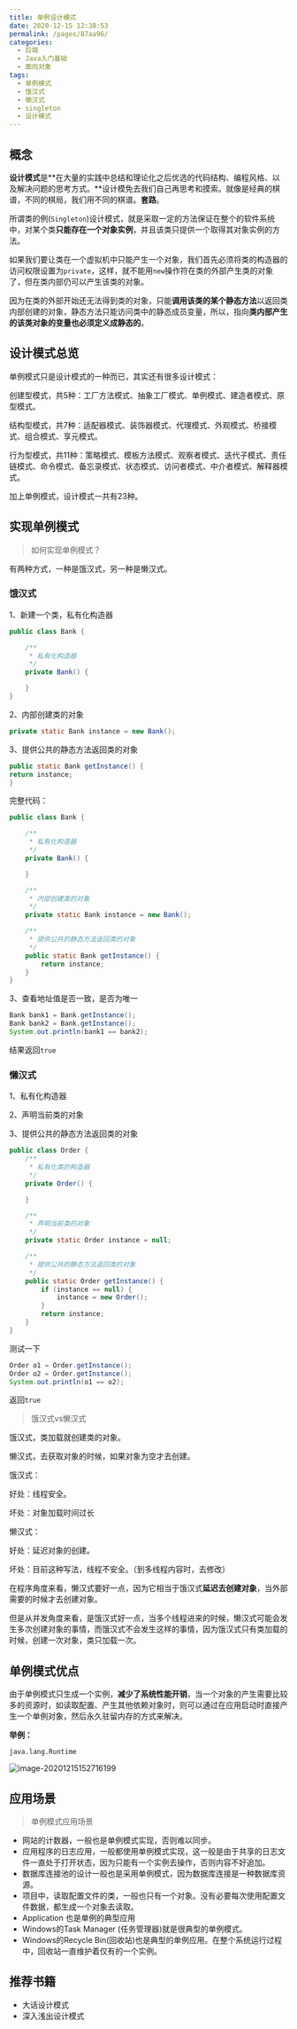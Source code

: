 ```yaml
---
title: 单例设计模式
date: 2020-12-15 12:38:53
permalink: /pages/87aa96/
categories: 
  - 后端
  - Java入门基础
  - 面向对象
tags: 
  - 单例模式
  - 饿汉式
  - 懒汉式
  - singleton
  - 设计模式
---
```

## 概念

**设计模式**是**在大量的实践中总结和理论化之后优选的代码结构、编程风格、以及解决问题的思考方式。**设计模免去我们自己再思考和摸索。就像是经典的棋谱，不同的棋局，我们用不同的棋谱。**套路**。

所谓类的例(`Singleton`)设计模式，就是采取一定的方法保证在整个的软件系统中，对某个类**只能存在一个对象实例**，并且该类只提供一个取得其对象实例的方法。

如果我们要让类在一个虚拟机中只能产生一个对象，我们首先必须将类的构造器的访问权限设置为`private`，这样，就不能用`new`操作符在类的外部产生类的对象了，但在类内部仍可以产生该类的对象。

因为在类的外部开始还无法得到类的对象，只能**调用该类的某个静态方法**以返回类内部创建的对象，静态方法只能访问类中的静态成员变量，所以，指向**类内部产生的该类对象的变量也必须定义成静态的**。



## 设计模式总览

单例模式只是设计模式的一种而已，其实还有很多设计模式：

创建型模式，共5种：工厂方法模式、抽象工厂模式、单例模式、建造者模式、原型模式。

结构型模式，共7种：适配器模式、装饰器模式、代理模式、外观模式、桥接模式、组合模式、享元模式。

行为型模式，共11种：策略模式、模板方法模式、观察者模式、迭代子模式、责任链模式、命令模式、备忘录模式、状态模式、访问者模式、中介者模式、解释器模式。

加上单例模式，设计模式一共有23种。



## 实现单例模式

> 如何实现单例模式？

有两种方式，一种是饿汉式，另一种是懒汉式。



### 饿汉式

1、新建一个类，私有化构造器

~~~java
public class Bank {

    /**
     * 私有化构造器
     */
    private Bank() {

    }
}
~~~

2、内部创建类的对象

```java
private static Bank instance = new Bank();
```

3、提供公共的静态方法返回类的对象

```java
public static Bank getInstance() {
return instance;
}
```

完整代码：

~~~java
public class Bank {

    /**
     * 私有化构造器
     */
    private Bank() {

    }

    /**
     * 内部创建类的对象
     */
    private static Bank instance = new Bank();

    /**
     * 提供公共的静态方法返回类的对象
     */
    public static Bank getInstance() {
        return instance;
    }
}
~~~

3、查看地址值是否一致，是否为唯一

```java
Bank bank1 = Bank.getInstance();
Bank bank2 = Bank.getInstance();
System.out.println(bank1 == bank2);
```

结果返回`true`



### 懒汉式

1、私有化构造器

2、声明当前类的对象

3、提供公共的静态方法返回类的对象

~~~java
public class Order {
    /**
     * 私有化类的构造器
     */
    private Order() {

    }

    /**
     * 声明当前类的对象
     */
    private static Order instance = null;

    /**
     * 提供公共的静态方法返回类的对象
     */
    public static Order getInstance() {
        if (instance == null) {
            instance = new Order();
        }
        return instance;
    }
}

~~~

测试一下

~~~java
Order o1 = Order.getInstance();
Order o2 = Order.getInstance();
System.out.println(o1 == o2);
~~~

返回`true`



> 饿汉式vs懒汉式

饿汉式，类加载就创建类的对象。

懒汉式，去获取对象的时候，如果对象为空才去创建。



饿汉式：

好处：线程安全。

坏处：对象加载时间过长



懒汉式：

好处：延迟对象的创建。

坏处：目前这种写法，线程不安全。（到多线程内容时，去修改）



在程序角度来看，懒汉式要好一点，因为它相当于饿汉式**延迟去创建对象**，当外部需要的时候才去创建对象。

但是从并发角度来看，是饿汉式好一点，当多个线程进来的时候，懒汉式可能会发生多次创建对象的事情，而饿汉式不会发生这样的事情，因为饿汉式只有类加载的时候，创建一次对象，类只加载一次。



## 单例模式优点

由于单例模式只生成一个实例，**减少了系统性能开销**，当一个对象的产生需要比较多的资源时，如读取配置、产生其他依赖对象时，则可以通过在应用启动时直接产生一个单例对象，然后永久驻留内存的方式来解决。



**举例：**

`java.lang.Runtime`

![image-20201215152716199](https://raw.githubusercontent.com/SaulJWu/images/main/20201215152716.png)



## 应用场景

> 单例模式应用场景

- 网站的计数器，一般也是单例模式实现，否则难以同步。
- 应用程序的日志应用，一般都使用单例模式实现，这一般是由于共享的日志文件一直处于打开状态，因为只能有一个实例去操作，否则内容不好追加。
- 数据库连接池的设计一般也是采用单例模式，因为数据库连接是一种数据库资源。
- 项目中，读取配置文件的类，一般也只有一个对象。没有必要每次使用配置文件数据，都生成一个对象去读取。
- Application 也是单例的典型应用
- Windows的Task Manager (任务管理器)就是很典型的单例模式。
- Windows的Recycle Bin(回收站)也是典型的单例应用。在整个系统运行过程中，回收站一直维护着仅有的一个实例。

## 推荐书籍

- 大话设计模式
- 深入浅出设计模式